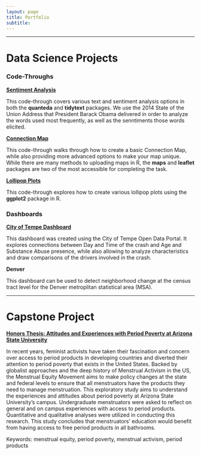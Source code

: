 ```yaml
---
layout: page
title: Portfolio
subtitle:
---
```


---

# <i class="fas fa-laptop-code"></i> Data Science Projects

### Code-Throughs

[**Sentiment Analysis**](cpp-527-code-through-Ronning.html)

This code-through covers various text and sentiment analysis options in both the **quanteda** and **tidytext** packages. We use the 2014 State of the Union Address that President Barack Obama delivered in order to analyze the words used most frequently, as well as the senntiments those words elicited.

[**Connection Map**](cpp-529-code-through-Ronning.html)

This code-through walks through how to create a basic Connection Map, while also providing more advanced options to make your map unique. While there are many methods to uploading maps in R, the **maps** and **leaflet** packages are two of the most accessible for completing the task.

[**Lollipop Plots**](cpp-526-code-through-Ronning.html)

This code-through explores how to create various lollipop plots using the **ggplot2** package in R.

### Dashboards

[**City of Tempe Dashboard**](https://kirstenronning.shinyapps.io/CityofTempeDashboard/#section-day-and-time)

This dashboard was created using the City of Tempe Open Data Portal. It explores connections between Day and Time of the crash and Age and Substance Abuse presence, while also allowing to analyze characteristics and draw comparisons of the drivers involved in the crash.

**Denver**

This dashboard can be used to detect neighborhood change at the census tract level for the Denver metroplitan statistical area (MSA).

---

# <i class="fas fa-book"></i> Capstone Project

[**Honors Thesis: Attitudes and Experiences with Period Poverty at Arizona State University**](Ronning_K_Spring_2020.pdf)

In recent years, feminist activists have taken their fascination and concern over access to period products in developing countries and diverted their attention to period poverty that exists in the United States. Backed by globalist approaches and the deep history of Menstrual Activism in the US, the Menstrual Equity Movement aims to make policy changes at the state and federal levels to ensure that all menstruators have the products they need to manage menstruation. This exploratory study aims to understand the experiences and attitudes about period poverty at Arizona State University’s campus. Undergraduate menstruators were asked to reflect on general and on campus experiences with access to period products. Quantitative and qualitative analyses were utilized in conducting this research. This study concludes that menstruators’ education would benefit from having access to free period products in all bathrooms. 

Keywords: menstrual equity, period poverty, menstrual activism, period products
